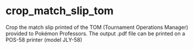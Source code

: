 # crop_match_slip_tom
Crop the match slip printed of the TOM (Tournament Operations Manager) provided to Pokémon Professors. The output .pdf file can be printed on a POS-58 printer (model JLY-58)
